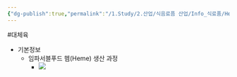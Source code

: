 ```yaml
---
{"dg-publish":true,"permalink":"/1.Study/2.산업/식음료픔 산업/Info_식료품/Heme/","created":"2024-11-20T21:02:28.246+09:00","updated":"2025-06-25T13:52:35.905+09:00"}
---
```


#대체육 

- 기본정보
	-  임파서블푸드 헴(Heme) 생산 과정
		- ![](https://i.imgur.com/tToAefU.png)
